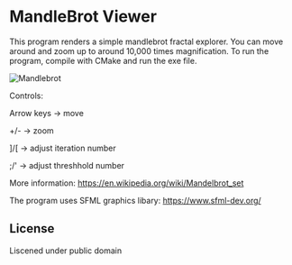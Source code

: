 # MandleBrot Viewer

This program renders a simple mandlebrot fractal explorer. You can move around and zoom up to around 10,000 times magnification. To run the program, compile with CMake and run the exe file.

![Mandlebrot](https://i.ibb.co/PGqqHRL/Screenshot-2024-12-08-232123.png)

Controls:

Arrow keys -> move

+/-        -> zoom

]/[        -> adjust iteration number

;/'        -> adjust threshhold number


More information: https://en.wikipedia.org/wiki/Mandelbrot_set

The program uses SFML graphics libary: https://www.sfml-dev.org/

## License

Liscened under public domain
